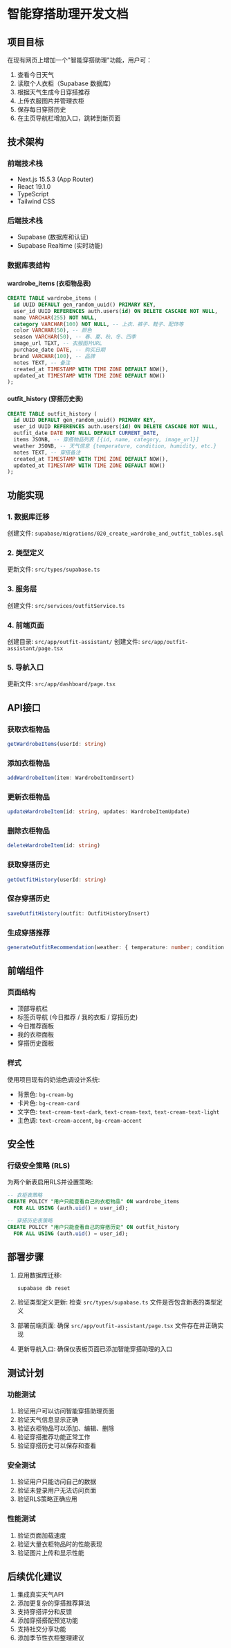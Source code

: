 # 智能穿搭助理开发文档

## 项目目标

在现有网页上增加一个"智能穿搭助理"功能，用户可：

1. 查看今日天气
2. 读取个人衣柜（Supabase 数据库）
3. 根据天气生成今日穿搭推荐
4. 上传衣服图片并管理衣柜
5. 保存每日穿搭历史
6. 在主页导航栏增加入口，跳转到新页面

## 技术架构

### 前端技术栈
- Next.js 15.5.3 (App Router)
- React 19.1.0
- TypeScript
- Tailwind CSS

### 后端技术栈
- Supabase (数据库和认证)
- Supabase Realtime (实时功能)

### 数据库表结构

#### wardrobe_items (衣柜物品表)
```sql
CREATE TABLE wardrobe_items (
  id UUID DEFAULT gen_random_uuid() PRIMARY KEY,
  user_id UUID REFERENCES auth.users(id) ON DELETE CASCADE NOT NULL,
  name VARCHAR(255) NOT NULL,
  category VARCHAR(100) NOT NULL, -- 上衣、裤子、鞋子、配饰等
  color VARCHAR(50), -- 颜色
  season VARCHAR(50), -- 春、夏、秋、冬、四季
  image_url TEXT, -- 衣服图片URL
  purchase_date DATE, -- 购买日期
  brand VARCHAR(100), -- 品牌
  notes TEXT, -- 备注
  created_at TIMESTAMP WITH TIME ZONE DEFAULT NOW(),
  updated_at TIMESTAMP WITH TIME ZONE DEFAULT NOW()
);
```

#### outfit_history (穿搭历史表)
```sql
CREATE TABLE outfit_history (
  id UUID DEFAULT gen_random_uuid() PRIMARY KEY,
  user_id UUID REFERENCES auth.users(id) ON DELETE CASCADE NOT NULL,
  outfit_date DATE NOT NULL DEFAULT CURRENT_DATE,
  items JSONB, -- 穿搭物品列表 [{id, name, category, image_url}]
  weather JSONB, -- 天气信息 {temperature, condition, humidity, etc.}
  notes TEXT, -- 穿搭备注
  created_at TIMESTAMP WITH TIME ZONE DEFAULT NOW(),
  updated_at TIMESTAMP WITH TIME ZONE DEFAULT NOW()
);
```

## 功能实现

### 1. 数据库迁移
创建文件: `supabase/migrations/020_create_wardrobe_and_outfit_tables.sql`

### 2. 类型定义
更新文件: `src/types/supabase.ts`

### 3. 服务层
创建文件: `src/services/outfitService.ts`

### 4. 前端页面
创建目录: `src/app/outfit-assistant/`
创建文件: `src/app/outfit-assistant/page.tsx`

### 5. 导航入口
更新文件: `src/app/dashboard/page.tsx`

## API接口

### 获取衣柜物品
```typescript
getWardrobeItems(userId: string)
```

### 添加衣柜物品
```typescript
addWardrobeItem(item: WardrobeItemInsert)
```

### 更新衣柜物品
```typescript
updateWardrobeItem(id: string, updates: WardrobeItemUpdate)
```

### 删除衣柜物品
```typescript
deleteWardrobeItem(id: string)
```

### 获取穿搭历史
```typescript
getOutfitHistory(userId: string)
```

### 保存穿搭历史
```typescript
saveOutfitHistory(outfit: OutfitHistoryInsert)
```

### 生成穿搭推荐
```typescript
generateOutfitRecommendation(weather: { temperature: number; condition: string }, wardrobeItems: WardrobeItem[])
```

## 前端组件

### 页面结构
- 顶部导航栏
- 标签页导航 (今日推荐 / 我的衣柜 / 穿搭历史)
- 今日推荐面板
- 我的衣柜面板
- 穿搭历史面板

### 样式
使用项目现有的奶油色调设计系统:
- 背景色: `bg-cream-bg`
- 卡片色: `bg-cream-card`
- 文字色: `text-cream-text-dark`, `text-cream-text`, `text-cream-text-light`
- 主色调: `text-cream-accent`, `bg-cream-accent`

## 安全性

### 行级安全策略 (RLS)
为两个新表启用RLS并设置策略:
```sql
-- 衣柜表策略
CREATE POLICY "用户只能查看自己的衣柜物品" ON wardrobe_items
  FOR ALL USING (auth.uid() = user_id);

-- 穿搭历史表策略
CREATE POLICY "用户只能查看自己的穿搭历史" ON outfit_history
  FOR ALL USING (auth.uid() = user_id);
```

## 部署步骤

1. 应用数据库迁移:
   ```bash
   supabase db reset
   ```

2. 验证类型定义更新:
   检查 `src/types/supabase.ts` 文件是否包含新表的类型定义

3. 部署前端页面:
   确保 `src/app/outfit-assistant/page.tsx` 文件存在并正确实现

4. 更新导航入口:
   确保仪表板页面已添加智能穿搭助理的入口

## 测试计划

### 功能测试
1. 验证用户可以访问智能穿搭助理页面
2. 验证天气信息显示正确
3. 验证衣柜物品可以添加、编辑、删除
4. 验证穿搭推荐功能正常工作
5. 验证穿搭历史可以保存和查看

### 安全测试
1. 验证用户只能访问自己的数据
2. 验证未登录用户无法访问页面
3. 验证RLS策略正确应用

### 性能测试
1. 验证页面加载速度
2. 验证大量衣柜物品时的性能表现
3. 验证图片上传和显示性能

## 后续优化建议

1. 集成真实天气API
2. 添加更复杂的穿搭推荐算法
3. 支持穿搭评分和反馈
4. 添加穿搭搭配预览功能
5. 支持社交分享功能
6. 添加季节性衣柜整理建议